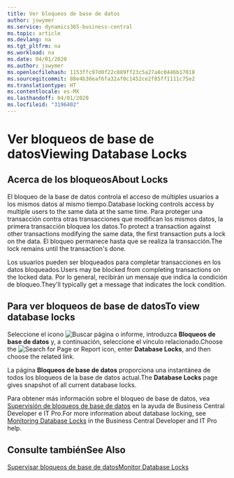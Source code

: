 ```yaml
---
title: Ver bloqueos de base de datos
author: jswymer
ms.service: dynamics365-business-central
ms.topic: article
ms.devlang: na
ms.tgt_pltfrm: na
ms.workload: na
ms.date: 04/01/2020
ms.author: jswymer
ms.openlocfilehash: 1153ffc97d0f22c889ff23c5a27a8c0446b17018
ms.sourcegitcommit: 88e4b30eaf6fa32af0c1452ce2f85ff1111c75e2
ms.translationtype: HT
ms.contentlocale: es-MX
ms.lasthandoff: 04/01/2020
ms.locfileid: "3196402"
---
```

# <a name="viewing-database-locks"></a><span data-ttu-id="0fcc9-102">Ver bloqueos de base de datos</span><span class="sxs-lookup"><span data-stu-id="0fcc9-102">Viewing Database Locks</span></span>

## <a name="about-locks"></a><span data-ttu-id="0fcc9-103">Acerca de los bloqueos</span><span class="sxs-lookup"><span data-stu-id="0fcc9-103">About Locks</span></span>

<span data-ttu-id="0fcc9-104">El bloqueo de la base de datos controla el acceso de múltiples usuarios a los mismos datos al mismo tiempo.</span><span class="sxs-lookup"><span data-stu-id="0fcc9-104">Database locking controls access by multiple users to the same data at the same time.</span></span> <span data-ttu-id="0fcc9-105">Para proteger una transacción contra otras transacciones que modifican los mismos datos, la primera transacción bloquea los datos.</span><span class="sxs-lookup"><span data-stu-id="0fcc9-105">To protect a transaction against other transactions modifying the same data, the first transaction puts a lock on the data.</span></span> <span data-ttu-id="0fcc9-106">El bloqueo permanece hasta que se realiza la transacción.</span><span class="sxs-lookup"><span data-stu-id="0fcc9-106">The lock remains until the transaction's done.</span></span>

<span data-ttu-id="0fcc9-107">Los usuarios pueden ser bloqueados para completar transacciones en los datos bloqueados.</span><span class="sxs-lookup"><span data-stu-id="0fcc9-107">Users may be blocked from completing transactions on the locked data.</span></span> <span data-ttu-id="0fcc9-108">Por lo general, recibirán un mensaje que indica la condición de bloqueo.</span><span class="sxs-lookup"><span data-stu-id="0fcc9-108">They'll typically get a message that indicates the lock condition.</span></span>

## <a name="to-view-database-locks"></a><span data-ttu-id="0fcc9-109">Para ver bloqueos de base de datos</span><span class="sxs-lookup"><span data-stu-id="0fcc9-109">To view database locks</span></span>

<span data-ttu-id="0fcc9-110">Seleccione el icono ![Buscar página o informe](media/ui-search/search_small.png "Buscar por página o icono de informe"), introduzca **Bloqueos de base de datos** y, a continuación, seleccione el vínculo relacionado.</span><span class="sxs-lookup"><span data-stu-id="0fcc9-110">Choose the ![Search for Page or Report](media/ui-search/search_small.png "Search for Page or Report icon") icon, enter **Database Locks**, and then choose the related link.</span></span>

<span data-ttu-id="0fcc9-111">La página **Bloqueos de base de datos** proporciona una instantánea de todos los bloqueos de la base de datos actual.</span><span class="sxs-lookup"><span data-stu-id="0fcc9-111">The **Database Locks** page gives snapshot of all current database locks.</span></span>

<span data-ttu-id="0fcc9-112">Para obtener más información sobre el bloqueo de base de datos, vea [Supervisión de bloqueos de base de datos](/dynamics365/business-central/a/dev-itpro/administration/monitor-database-locks) en la ayuda de Business Central Developer e IT Pro.</span><span class="sxs-lookup"><span data-stu-id="0fcc9-112">For more information about database locking, see [Monitoring Database Locks](/dynamics365/business-central/a/dev-itpro/administration/monitor-database-locks) in the Business Central Developer and IT Pro help.</span></span>

## <a name="see-also"></a><span data-ttu-id="0fcc9-113">Consulte también</span><span class="sxs-lookup"><span data-stu-id="0fcc9-113">See Also</span></span>

[<span data-ttu-id="0fcc9-114">Supervisar bloqueos de base de datos</span><span class="sxs-lookup"><span data-stu-id="0fcc9-114">Monitor Database Locks</span></span>](/dynamics365/business-central/a/dev-itpro/administration/monitor-database-locks) 
